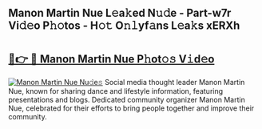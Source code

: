 ## Manon Martin Nue L𝚎a𝚔ed N𝚞𝚍e - Part-w7r Vi𝚍𝚎o P𝚑𝚘tos - H𝚘𝚝 O𝚗𝚕yf𝚊ns L𝚎a𝚔s xERXh

# <h2><a href="http://kf2zho4.oniu.top/?m=Manon+Martin+Nue">🔗👉 🔴 Manon Martin Nue P𝚑ot𝚘𝚜 V𝚒d𝚎o</a></h2>

[![Manon Martin Nue Nu𝚍e𝚜](https://i.imgur.com/0qMVB7G.gif)](http://kf2zho4.oniu.top/?m=Manon+Martin+Nue)
Social media thought leader Manon Martin Nue, known for sharing dance and lifestyle information, featuring presentations and blogs. Dedicated community organizer Manon Martin Nue, celebrated for their efforts to bring people together and improve their community.  
